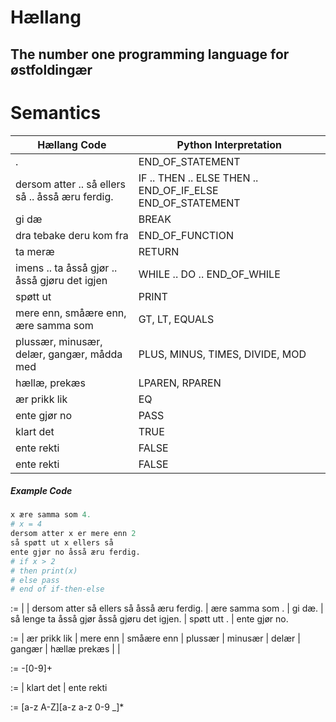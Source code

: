 # Hællang

## The number one programming language for østfoldingær

# Semantics

| Hællang Code                                     | Python Interpretation                                      |
| ------------------------------------------------ | ---------------------------------------------------------- |
| .                                                | END_OF_STATEMENT                                           |
| dersom atter .. så ellers så .. åsså æru ferdig. | IF .. THEN .. ELSE THEN .. END_OF_IF_ELSE END_OF_STATEMENT |
| gi dæ                                            | BREAK                                                      |
| dra tebake deru kom fra                          | END_OF_FUNCTION                                            |
| ta meræ                                          | RETURN                                                     |
| imens .. ta åsså gjør .. åsså gjøru det igjen    | WHILE .. DO .. END_OF_WHILE                                |
| spøtt ut                                         | PRINT                                                      |
| mere enn, småære enn, ære samma som              | GT, LT, EQUALS                                             |
| plussær, minusær, delær, gangær, mådda med       | PLUS, MINUS, TIMES, DIVIDE, MOD                            |
| hællæ, prekæs                                    | LPAREN, RPAREN                                             |
| ær prikk lik                                     | EQ                                                         |
| ente gjør no                                     | PASS                                                       |
| klart det                                        | TRUE                                                       |
| ente rekti                                       | FALSE                                                      |
| ente rekti                                       | FALSE                                                      |

##### Example Code

```python
x ære samma som 4.
# x = 4
dersom atter x er mere enn 2
så spøtt ut x ellers så
ente gjør no åsså æru ferdig.
# if x > 2
# then print(x)
# else pass
# end of if-then-else
```

<statement> :=
| <statement><statement>
| dersom atter <expression> så <statement> ellers så <statement> åsså æru ferdig.
| <variable> ære samma som <expression>.
| gi dæ.
| så lenge <expression> ta åsså gjør <statement> åsså gjøru det igjen.
| spøtt utt <expression>.
| ente gjør no.

<expression> :=
| <expression> ær prikk lik <expression>
| <expression> mere enn <expression>
| <expression> småære enn <expression>
| <expression> plussær <expression>
| <expression> minusær <expression>
| <expression> delær <expression>
| <expression> gangær <expression>
| hællæ <expression> prekæs
| <number>
| <bool>

<number> := -[0-9]+

<bool> :=
| klart det
| ente rekti

<variable> := [a-z A-Z][a-z a-z 0-9 _]\*
